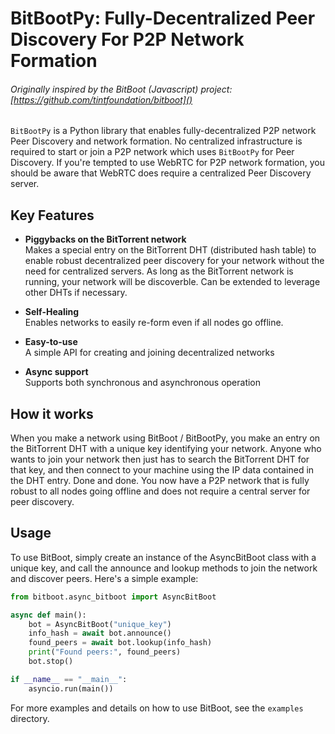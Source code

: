 # BitBootPy: Fully-Decentralized Peer Discovery For P2P Network Formation

###### Originally inspired by the BitBoot (Javascript) project: [https://github.com/tintfoundation/bitboot]()

`BitBootPy` is a Python library that enables fully-decentralized P2P network Peer Discovery and network formation. No centralized infrastructure is required to start or join a P2P network which uses `BitBootPy` for Peer Discovery. If you're tempted to use WebRTC for P2P network formation, you should be aware that WebRTC does require a centralized Peer Discovery server.


## Key Features
- **Piggybacks on the BitTorrent network** \
Makes a special entry on the BitTorrent DHT (distributed hash table) to enable robust decentralized peer discovery for your network without the need for centralized servers. As long as the BitTorrent network is running, your network will be discoverble. Can be extended to leverage other DHTs if necessary.

- **Self-Healing** \
Enables networks to easily re-form even if all nodes go offline.

- **Easy-to-use**\
A simple API for creating and joining decentralized networks

- **Async support**\
Supports both synchronous and asynchronous operation

## How it works
When you make a network using BitBoot / BitBootPy, you make an entry on the BitTorrent DHT with a unique key identifying your network. Anyone who wants to join your network then just has to search the BitTorrent DHT for that key, and then connect to your machine using the IP data contained in the DHT entry. Done and done. You now have a P2P network that is fully robust to all nodes going offline and does not require a central server for peer discovery.


## Usage
To use BitBoot, simply create an instance of the AsyncBitBoot class with a unique key, and call the announce and lookup methods to join the network and discover peers. Here's a simple example:

```python
from bitboot.async_bitboot import AsyncBitBoot

async def main():
    bot = AsyncBitBoot("unique_key")
    info_hash = await bot.announce()
    found_peers = await bot.lookup(info_hash)
    print("Found peers:", found_peers)
    bot.stop()

if __name__ == "__main__":
    asyncio.run(main())
```

For more examples and details on how to use BitBoot, see the `examples` directory.
